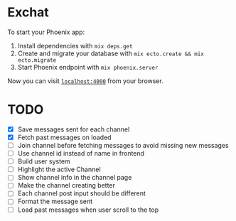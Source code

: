 # Exchat

To start your Phoenix app:

  1. Install dependencies with `mix deps.get`
  2. Create and migrate your database with `mix ecto.create && mix ecto.migrate`
  3. Start Phoenix endpoint with `mix phoenix.server`

Now you can visit [`localhost:4000`](http://localhost:4000) from your browser.

# TODO

- [x] Save messages sent for each channel
- [x] Fetch past messages on loaded
- [ ] Join channel before fetching messages to avoid missing new messages
- [ ] Use channel id instead of name in frontend
- [ ] Build user system
- [ ] Highlight the active Channel
- [ ] Show channel info in the channel page
- [ ] Make the channel creating better
- [ ] Each channel post input should be different
- [ ] Format the message sent
- [ ] Load past messages when user scroll to the top
